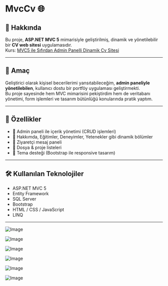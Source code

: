 # MvcCv 🌐

## 📌 Hakkında
Bu proje, **ASP.NET MVC 5** mimarisiyle geliştirilmiş, dinamik ve yönetilebilir bir **CV web sitesi** uygulamasıdır.  
Kurs: [MVC5 ile Sıfırdan Admin Panelli Dinamik Cv Sitesi](https://www.udemy.com/course/mvc5-ile-sfrdan-admin-panelli-dinamik-cv-sitesi)

---

## 🎯 Amaç
Geliştirici olarak kişisel becerilerimi yansıtabileceğim, **admin paneliyle yönetilebilen**, kullanıcı dostu bir portföy uygulaması geliştirmekti.  
Bu proje sayesinde hem MVC mimarisini pekiştirdim hem de veritabanı yönetimi, form işlemleri ve tasarım bütünlüğü konularında pratik yaptım.

---

## 🧩 Özellikler
- 🔐 Admin paneli ile içerik yönetimi (CRUD işlemleri)
- 📄 Hakkımda, Eğitimler, Deneyimler, Yetenekler gibi dinamik bölümler
- 💬 Ziyaretçi mesaj paneli
- 📁 Dosya & proje listeleri
- 🌙 Tema desteği (Bootstrap ile responsive tasarım)

---

## 🛠️ Kullanılan Teknolojiler
- ASP.NET MVC 5
- Entity Framework
- SQL Server
- Bootstrap
- HTML / CSS / JavaScript
- LINQ

---

![Image](https://github.com/user-attachments/assets/e1e927ba-afbf-4759-b975-6292eeffba10)

![Image](https://github.com/user-attachments/assets/55a6e416-f201-4267-aef0-30a74f4e38ac)

![Image](https://github.com/user-attachments/assets/f7610f5a-6b02-4ef1-98f5-aed5a61c25d3)

![Image](https://github.com/user-attachments/assets/4c561c0e-c3c8-42c1-8216-ba376d5a9000)

![Image](https://github.com/user-attachments/assets/005b6d15-0e88-4017-b09f-2c652c88e371)

![Image](https://github.com/user-attachments/assets/955bedc9-b928-4185-9e39-55128dcba1d3)

